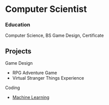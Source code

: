 # Computer Scientist
### Education
Computer Science, BS
Game Design, Certificate
## Projects
Game Design
- RPG Adventure Game 
- Virtual Stranger Things Experience

Coding
- [Machine Learning](https://github.com/JesseYang1017/machine_learning.git)

